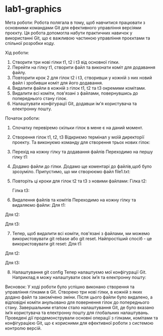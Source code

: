 # lab1-graphics
Мета роботи:
Робота полягала в тому, щоб навчитися працювати з основними командами Git для ефективного управління версіями проєкту.
Ця робота допомогла набути практичних навичок у використанні Git, що є важливою частиною управління проєктами та спільної розробки коду.

Хід роботи:
1. Створити три нові гілки t1, t2 і t3 від основної гілки.
2.  Перейти на гілку t1, створити файл та виконати коміт для додавання файлу.
3.  Повторити крок 2 для гілок t2 і t3, створивши у кожній з них новий файл і зробивши коміт для його додавання.
4.  Видалити файли в кожній з гілок t1, t2 та t3 окремими комітами.
5.  Видалити всі коміти, пов'язані з файлами, повернувшись до попереднього стану гілок.
6.  Налаштувати конфігурації Git, додавши ім'я користувача та електронну пошту.







Початок роботи:
1.	Спочатку перевіремо скільки гілок в мене є на даний момент.
 
2.	Створення гілок t1, t2, t3
      Відкриємо термінал у моїй директорії проекту.
            Та виконуємо команду для створення трьох нових гілок:
 
3.	 Перехід на кожну гілку та додавання файлів
Переходимо на першу гілку t1:
 
4.	 Додамо файли до гілки. Додамо ще коментарі до файлів,щоб було зрозуміло. Припустимо, що ми створюємо файл file1.txt:
   
 
5.	Повторіть ці кроки для гілок t2 та t3 з новими файлами:
Гілка t2: 
 
     Гілка t3: 
 
6.	 Видалення файлів та комітів
       Переходимо на кожну гілку та видаляємо файли:
Для t1:
 
Для t2:
 
Для t3:
 

7.	Тепер, щоб видалити всі коміти, пов'язані з файлами, ми можемо використовувати git rebase або git reset. Найпростіший спосіб - це використовувати git reset:
Для t1:
 
Для t2:
 
Для t3:
 
8.	 Налаштування git config
Тепер налаштуємо мої конфігурації Git. Наприклад я можу налаштувати своє ім’я та електронну пошту:
 

Висновок:
     У ході роботи було успішно виконано створення та управління гілками в Git. Створено три нові гілки, в кожній з яких додано файл та закомічено зміни. Після цього файли було видалено, а відповідні коміти анульовано для повернення гілок до попереднього стану. Завершальним етапом стало налаштування Git, де було вказано ім’я користувача та електронну пошту для глобальних налаштувань. Проведені дії продемонстрували основні операції з гілками, комітами та конфігурацією Git, що є корисними для ефективної роботи з системою контролю версій.
